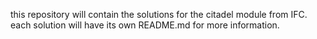this repository will contain the solutions for the citadel module from IFC. each solution will have its own README.md for more information.
